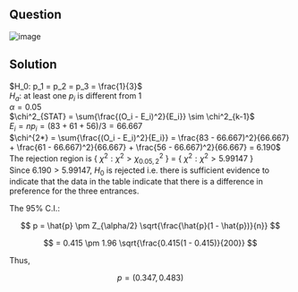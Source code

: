 ## Question

![image](https://github.com/user-attachments/assets/80f5183a-9e0a-48c7-b1f9-7d1d67e8bb5e)

## Solution

$H_0: p_1 = p_2 = p_3 = \frac{1}{3}$  
$H_a:$ at least one $p_i$ is different from 1  
$\alpha = 0.05$  
$\chi^2_{STAT} = \sum{\frac{(O_i - E_i)^2}{E_i}} \sim \chi^2_{k-1}$  
$E_i = np_i = (83 + 61 + 56) / 3 = 66.667$  
$\chi^{2*} = \sum{\frac{(O_i - E_i)^2}{E_i}} = \frac{83 - 66.667)^2}{66.667} + \frac{61 - 66.667)^2}{66.667} + \frac{56 - 66.667)^2}{66.667} = 6.190$  
The rejection region is { $\chi^2: \chi^2 > \chi^2_{0.05, 2}$ } = { $\chi^2: \chi^2 > 5.99147$ }  
Since $6.190 > 5.99147$, $H_0$ is rejected i.e. there is sufficient evidence to indicate that the data in the table indicate that there is a difference in preference for the three entrances.
  
The 95% C.I.:

$$
p = \hat{p} \pm Z_{\alpha/2} \sqrt{\frac{\hat{p}(1 - \hat{p})}{n}}
$$

$$
= 0.415 \pm 1.96 \sqrt{\frac{0.415(1 - 0.415)}{200}}
$$

Thus,

$$
p = (0.347, 0.483)
$$
